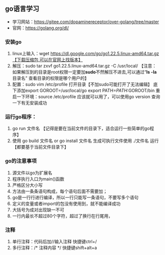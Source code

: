 ## go语言学习
* 学习网站：https://gitee.com/dopaminereceptor/over-golang/tree/master
* 官网：https://golang.org/dl/
### 安装go
1. linux上输入：wget https://dl.google.com/go/go1.22.5.linux-amd64.tar.gz【下载压缩包,可以在官网上找版本】
2. 解压：sudo tar zxvf go1.22.5.linux-amd64.tar.gz -C /usr/local/ 【注意：如果解压到的目录是root权限一定要加**sudo**不然解压不进去,可以通过“**ls -la** 目录名” 查看目录的权限是哪个用户的】
3. 配置：sudo vim /etc/profile 打开目录【不加sudo可能打开了无法编辑】 底下添加export GOROOT=/usr/local/go  export PATH=$PATH:$GOROOT/bin
重启一下环境：source /etc/profile  应该就可以用了，可以使用go version 查询一下有无安装成功 
### 运行go程序：
1. go run 文件名 【记得是要在当前文件的目录下，适合运行一些简单的go程序】
2. 使用 go build 文件名 or go install 文件名 生成可执行文件使用 ./文件名 运行 【都要基于当前文件目录下】
### go的注意事项
1. 源文件以go为扩展名
2. 程序执行入口为main()函数
3. 严格区分大小写
4. 方法由一条条语句构成，每个语句后面不需要加；
5. go是一行行进行编译，所以一行只能写一条语句，不要写多个语句
6. 定义的变量或者import的包没有使用到，就不能编译成功
7. 大括号为成对出现缺一不可
8. 一行内最长不超过80个字符，超过了换行在行尾用，
### 注释
1. 单行注释：代码后加//输入注释 快捷键ctrl+/
2. 多行注释：/* 注释内容 */  快捷键shift+alt+a
